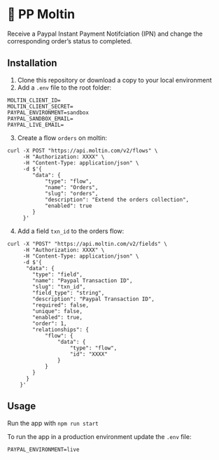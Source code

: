 # 📢 PP Moltin

Receive a Paypal Instant Payment Notifciation (IPN) and change the corresponding order’s status to completed.


## Installation

1. Clone this repository or download a copy to your local environment
2. Add a `.env` file to the root folder:
```
MOLTIN_CLIENT_ID=
MOLTIN_CLIENT_SECRET=
PAYPAL_ENVIRONMENT=sandbox
PAYPAL_SANDBOX_EMAIL=
PAYPAL_LIVE_EMAIL=
```
3. Create a flow `orders` on moltin:

```
curl -X POST "https://api.moltin.com/v2/flows" \
     -H "Authorization: XXXX" \
     -H "Content-Type: application/json" \
     -d $'{
        "data": {
            "type": "flow",
            "name": "Orders",
            "slug": "orders",
            "description": "Extend the orders collection",
            "enabled": true
        }
     }'
```
4. Add a field `txn_id` to the orders flow:
```
curl -X "POST" "https://api.moltin.com/v2/fields" \
     -H "Authorization: XXXX" \
     -H "Content-Type: application/json" \
     -d $'{
      "data": {
        "type": "field",
        "name": "Paypal Transaction ID",
        "slug": "txn_id",
        "field_type": "string",
        "description": "Paypal Transaction ID",
        "required": false,
        "unique": false,
        "enabled": true,
        "order": 1,
        "relationships": {
            "flow": {
                "data": {
                    "type": "flow",
                    "id": "XXXX"
                }
            }
        }
      }
    }'
```

## Usage

Run the app with 
```npm run start```

To run the app in a production environment update the `.env` file:
```
PAYPAL_ENVIRONMENT=live
```
